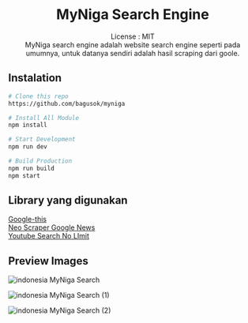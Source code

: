 <div align="center">

# MyNiga Search Engine

License : MIT
<br>
MyNiga search engine adalah website search engine seperti pada umumnya, untuk datanya sendiri adalah hasil scraping dari goole.

</div>

## Instalation

```bash
# Clone this repo
https://github.com/bagusok/myniga

# Install All Module
npm install

# Start Development
npm run dev

# Build Production
npm run build
npm start
```

## Library yang digunakan

[Google-this](https://github.com/LuanRT/google-this 'Google this')
<br>
[Neo Scraper Google News](https://github.com/adarshsingh1407/neo-google-news-scraper 'Neo Scraper Google News')
<br>
[Youtube Search No LImit](https://github.com/Eloquentia-Studios/youtube-search-no-limit 'Youtube Search No LImit')

## Preview Images

![indonesia   MyNiga Search](https://user-images.githubusercontent.com/52571584/211183225-71bd2482-2853-4704-b484-352f93e4ad39.png)

![indonesia   MyNiga Search (1)](https://user-images.githubusercontent.com/52571584/211183230-b6955f50-c8e1-4391-8cd9-1d1f2789183c.png)

![indonesia   MyNiga Search (2)](https://user-images.githubusercontent.com/52571584/211183237-23219e5f-b8ca-4cb8-87ac-426cd20dd3cc.png)



